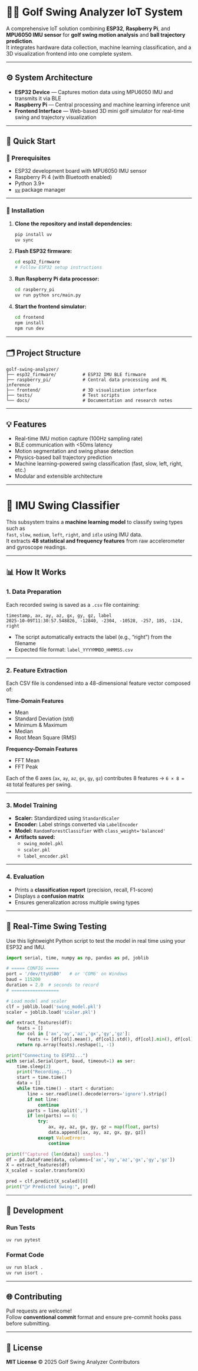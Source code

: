 # 🏌️‍♂️ Golf Swing Analyzer IoT System

A comprehensive IoT solution combining **ESP32**, **Raspberry Pi**, and **MPU6050 IMU sensor** for **golf swing motion analysis** and **ball trajectory prediction**.  
It integrates hardware data collection, machine learning classification, and a 3D visualization frontend into one complete system.

---

## ⚙️ System Architecture

- **ESP32 Device** — Captures motion data using MPU6050 IMU and transmits it via BLE  
- **Raspberry Pi** — Central processing and machine learning inference unit  
- **Frontend Interface** — Web-based 3D mini golf simulator for real-time swing and trajectory visualization  

---

## 🚀 Quick Start

### 🧩 Prerequisites

- ESP32 development board with MPU6050 IMU sensor  
- Raspberry Pi 4 (with Bluetooth enabled)  
- Python 3.9+  
- [`uv`](https://github.com/astral-sh/uv) package manager  

---

### 🔧 Installation

1. **Clone the repository and install dependencies:**

   ```bash
   pip install uv
   uv sync
   ```

2. **Flash ESP32 firmware:**

   ```bash
   cd esp32_firmware
   # Follow ESP32 setup instructions
   ```

3. **Run Raspberry Pi data processor:**

   ```bash
   cd raspberry_pi
   uv run python src/main.py
   ```

4. **Start the frontend simulator:**

   ```bash
   cd frontend
   npm install
   npm run dev
   ```

---

## 🗂️ Project Structure

```
golf-swing-analyzer/
├── esp32_firmware/          # ESP32 IMU BLE firmware
├── raspberry_pi/            # Central data processing and ML inference
├── frontend/                # 3D visualization interface
├── tests/                   # Test scripts
└── docs/                    # Documentation and research notes
```

---

## 💡 Features

- Real-time IMU motion capture (100Hz sampling rate)  
- BLE communication with <50ms latency  
- Motion segmentation and swing phase detection  
- Physics-based ball trajectory prediction  
- Machine learning–powered swing classification (fast, slow, left, right, etc.)  
- Modular and extensible architecture  

---

# 🧠 IMU Swing Classifier

This subsystem trains a **machine learning model** to classify swing types such as  
`fast`, `slow`, `medium`, `left`, `right`, and `idle` using IMU data.  
It extracts **48 statistical and frequency features** from raw accelerometer and gyroscope readings.

---

## 📊 How It Works

### 1. Data Preparation

Each recorded swing is saved as a `.csv` file containing:

```
timestamp, ax, ay, az, gx, gy, gz, label
2025-10-09T11:30:57.548826, -12840, -2304, -10528, -257, 185, -124, right
```

- The script automatically extracts the label (e.g., “right”) from the filename  
- Expected file format: `label_YYYYMMDD_HHMMSS.csv`  

---

### 2. Feature Extraction

Each CSV file is condensed into a 48-dimensional feature vector composed of:

**Time-Domain Features**
- Mean  
- Standard Deviation (std)  
- Minimum & Maximum  
- Median  
- Root Mean Square (RMS)  

**Frequency-Domain Features**
- FFT Mean  
- FFT Peak  

Each of the 6 axes (`ax`, `ay`, `az`, `gx`, `gy`, `gz`) contributes 8 features → `6 × 8 = 48` total features per swing.

---

### 3. Model Training

- **Scaler:** Standardized using `StandardScaler`  
- **Encoder:** Label strings converted via `LabelEncoder`  
- **Model:** `RandomForestClassifier` with `class_weight='balanced'`  
- **Artifacts saved:**  
  - `swing_model.pkl`  
  - `scaler.pkl`  
  - `label_encoder.pkl`

---

### 4. Evaluation

- Prints a **classification report** (precision, recall, F1-score)  
- Displays a **confusion matrix**  
- Ensures generalization across multiple swing types  

---

## 🧩 Real-Time Swing Testing

Use this lightweight Python script to test the model in real time using your ESP32 and IMU.

```python
import serial, time, numpy as np, pandas as pd, joblib

# ===== CONFIG =====
port = '/dev/ttyUSB0'   # or 'COM6' on Windows
baud = 115200
duration = 2.0  # seconds to record
# ==================

# Load model and scaler
clf = joblib.load('swing_model.pkl')
scaler = joblib.load('scaler.pkl')

def extract_features(df):
    feats = []
    for col in ['ax','ay','az','gx','gy','gz']:
        feats += [df[col].mean(), df[col].std(), df[col].min(), df[col].max(), df[col].max() - df[col].min()]
    return np.array(feats).reshape(1, -1)

print("Connecting to ESP32...")
with serial.Serial(port, baud, timeout=1) as ser:
    time.sleep(2)
    print("Recording...")
    start = time.time()
    data = []
    while time.time() - start < duration:
        line = ser.readline().decode(errors='ignore').strip()
        if not line:
            continue
        parts = line.split(',')
        if len(parts) == 6:
            try:
                ax, ay, az, gx, gy, gz = map(float, parts)
                data.append([ax, ay, az, gx, gy, gz])
            except ValueError:
                continue

print(f"Captured {len(data)} samples.")
df = pd.DataFrame(data, columns=['ax','ay','az','gx','gy','gz'])
X = extract_features(df)
X_scaled = scaler.transform(X)

pred = clf.predict(X_scaled)[0]
print("🏌️‍♂️ Predicted Swing:", pred)
```

---

## 🧰 Development

### Run Tests

```bash
uv run pytest
```

### Format Code

```bash
uv run black .
uv run isort .
```

---

## 🌐 Contributing

Pull requests are welcome!  
Follow **conventional commit** format and ensure pre-commit hooks pass before submitting.

---

## 📜 License

**MIT License** © 2025 Golf Swing Analyzer Contributors
